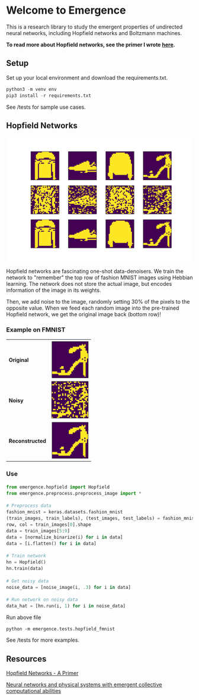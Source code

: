 # Welcome to Emergence # 

This is a research library to study the emergent properties of undirected neural networks, including Hopfield networks and Boltzmann machines.

**To read more about Hopfield networks, see the primer I wrote [here](https://soniajoseph.github.io/computational%20neuroscience/neural-dynamics-primer/).**

## Setup

Set up your local environment and download the requirements.txt.

```python
python3 -m venv env
pip3 install -r requirements.txt
```

See /tests for sample use cases.

## Hopfield Networks

<img src="images/FMNIST.png" width="500" class="center">

Hopfield networks are fascinating one-shot data-denoisers. We train the network to "remember" the top row of fashion MNIST images using Hebbian learning. The network does not store the actual image, but encodes information of the image in its weights.

Then, we add noise to the image, randomly setting 30% of the pixels to the opposite value. When we feed each random image into the pre-trained Hopfield network, we get the original image back (bottom row)! 

### Example on FMNIST

<table style="width:100%">
  <tr>
    <td><b>Original</b></td>
    <td><img src="images/FMNIST_orig.png" width="100"></td>
  </tr>
  <tr>
    <td><b>Noisy</b></td>
    <td><img src="images/FMNIST_test.png" width="100"></td>
  </tr>
  <tr>
    <td><b>Reconstructed</b></td>
    <td><img src="images/FMNIST_return.png" width="100"></td>
  </tr>
</table>

### Use

```python
from emergence.hopfield import Hopfield
from emergence.preprocess.preprocess_image import * 

# Preprocess data
fashion_mnist = keras.datasets.fashion_mnist
(train_images, train_labels), (test_images, test_labels) = fashion_mnist.load_data()
row, col = train_images[0].shape
data = train_images[5:9]
data = [normalize_binarize(i) for i in data]
data = [i.flatten() for i in data]

# Train network
hn = Hopfield()
hn.train(data)

# Get noisy data
noise_data = [noise_image(i, .3) for i in data]

# Run network on noisy data
data_hat = [hn.run(i, 1) for i in noise_data]
```

Run above file
```
python -m emergence.tests.hopfield_fmnist
```

See /tests for more examples.

## Resources
[Hopfield Networks - A Primer](https://soniajoseph.github.io/computational%20neuroscience/neural-dynamics-primer/)

[Neural networks and physical systems with emergent collective computational abilities](https://www.pnas.org/content/79/8/2554)
